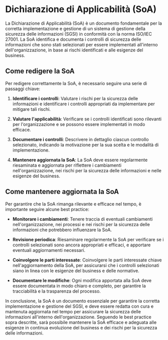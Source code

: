 # Dichiarazione di Applicabilità (SoA)

La Dichiarazione di Applicabilità (SoA) è un documento fondamentale per la corretta implementazione e gestione di un sistema di gestione della sicurezza delle informazioni (SGSI) in conformità con la norma ISO/IEC 27001. La SoA identifica e documenta i controlli di sicurezza delle informazioni che sono stati selezionati per essere implementati all'interno dell'organizzazione, in base ai rischi identificati e alle esigenze del business.

## Come redigere la SoA

Per redigere correttamente la SoA, è necessario seguire una serie di passaggi chiave:

1. **Identificare i controlli**: Valutare i rischi per la sicurezza delle informazioni e identificare i controlli appropriati da implementare per mitigare tali rischi.

2. **Valutare l'applicabilità**: Verificare se i controlli identificati sono rilevanti per l'organizzazione e se possono essere implementati in modo efficace.

3. **Documentare i controlli**: Descrivere in dettaglio ciascun controllo selezionato, indicando la motivazione per la sua scelta e le modalità di implementazione.

4. **Mantenere aggiornata la SoA**: La SoA deve essere regolarmente riesaminata e aggiornata per riflettere i cambiamenti nell'organizzazione, nei rischi per la sicurezza delle informazioni e nelle esigenze del business.

## Come mantenere aggiornata la SoA

Per garantire che la SoA rimanga rilevante e efficace nel tempo, è importante seguire alcune best practice:

- **Monitorare i cambiamenti**: Tenere traccia di eventuali cambiamenti nell'organizzazione, nei processi e nei rischi per la sicurezza delle informazioni che potrebbero influenzare la SoA.

- **Revisione periodica**: Riesaminare regolarmente la SoA per verificare se i controlli selezionati sono ancora appropriati e efficaci, e apportare eventuali aggiornamenti necessari.

- **Coinvolgere le parti interessate**: Coinvolgere le parti interessate chiave nell'aggiornamento della SoA, per assicurarsi che i controlli selezionati siano in linea con le esigenze del business e delle normative.

- **Documentare le modifiche**: Ogni modifica apportata alla SoA deve essere documentata in modo chiaro e completo, per garantire la tracciabilità e la trasparenza del processo.

In conclusione, la SoA è un documento essenziale per garantire la corretta implementazione e gestione del SGSI, e deve essere redatta con cura e mantenuta aggiornata nel tempo per assicurare la sicurezza delle informazioni all'interno dell'organizzazione. Seguendo le best practice sopra descritte, sarà possibile mantenere la SoA efficace e adeguata alle esigenze in continua evoluzione del business e dei rischi per la sicurezza delle informazioni.